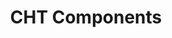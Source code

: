 ---
title: "CHT Components"
linkTitle: "CHT Components"
weight: 5
description: >
  These are various components that make up the CHT.
---